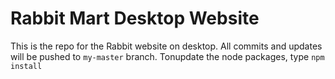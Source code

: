 # Rabbit Mart Desktop Website
This is the repo for the Rabbit website on desktop. All commits and updates will be pushed to ```my-master``` branch.
Tonupdate the node packages, type ```npm install```
